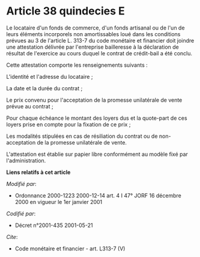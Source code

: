 # Article 38 quindecies E

Le locataire d'un fonds de commerce, d'un fonds artisanal ou de l'un de leurs éléments incorporels non amortissables loué
dans les conditions prévues au 3 de l'article L. 313-7 du code monétaire et financier doit joindre une attestation délivrée
par l'entreprise bailleresse à la déclaration de résultat de l'exercice au cours duquel le contrat de crédit-bail a été
conclu. 

Cette attestation comporte les renseignements suivants : 

L'identité et l'adresse du locataire ; 

La date et la durée du contrat ; 

Le prix convenu pour l'acceptation de la promesse unilatérale de vente prévue au contrat ; 

Pour chaque échéance le montant des loyers dus et la quote-part de ces loyers prise en compte pour la fixation de ce prix ; 

Les modalités stipulées en cas de résiliation du contrat ou de non-acceptation de la promesse unilatérale de vente. 

L'attestation est établie sur papier libre conformément au modèle fixé par l'administration.

**Liens relatifs à cet article**

_Modifié par_:

  - Ordonnance 2000-1223 2000-12-14 art. 4 I 47° JORF 16 décembre 2000 en vigueur le 1er janvier 2001

_Codifié par_:

  - Décret n°2001-435 2001-05-21

_Cite_:

  - Code monétaire et financier - art. L313-7 (V)
